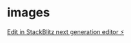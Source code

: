 # images

[Edit in StackBlitz next generation editor ⚡️](https://stackblitz.com/~/github.com/honkinese/images)